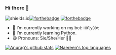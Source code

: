 ### Hi there 👋
![shields.io](https://img.shields.io/badge/os-linux-success)[![forthebadge](https://forthebadge.com/images/badges/makes-people-smile.svg)](https://forthebadge.com) [![forthebadge](https://forthebadge.com/images/badges/built-with-love.svg)](https://forthebadge.com)

- 🔭 I’m currently working on my bot: `H0lyB0t`
- 🌱 I’m currently learning Python.
- 😄 Pronouns: Sie/She/Her 👩‍💻

[![Anurag's github stats](https://github-readme-stats.vercel.app/api?username=HolyCat125&theme=blue-green)](https://github.com/anuraghazra/github-readme-stats)
[![Naereen's top languages](https://github-readme-stats.vercel.app/api/top-langs/?username=HolyCat125&theme=blue-green)](https://github.com/anuraghazra/github-readme-stats)
